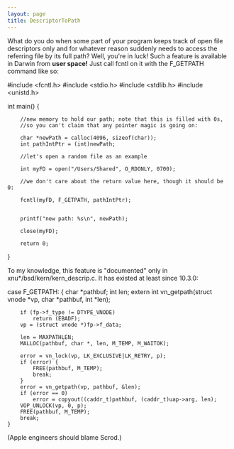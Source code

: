 ```yaml
---
layout: page
title: DescriptorToPath
---
```




What do you do when some part of your program keeps track of open file descriptors only and for whatever reason suddenly needs to access the referring file by its full path? Well, you're in luck! Such a feature is available in Darwin from **user space!** Just call fcntl on it with the F_GETPATH command like so:

    

#include <fcntl.h>
#include <stdio.h>
#include <stdlib.h>
#include <unistd.h>

int main() {

        //new memory to hold our path; note that this is filled with 0s,
        //so you can't claim that any pointer magic is going on:

        char *newPath = calloc(4096, sizeof(char));
        int pathIntPtr = (int)newPath;

        //let's open a random file as an example

        int myFD = open("/Users/Shared", O_RDONLY, 0700);

        //we don't care about the return value here, though it should be 0:

        fcntl(myFD, F_GETPATH, pathIntPtr);


        printf("new path: %s\n", newPath);

        close(myFD);

        return 0;
}





To my knowledge, this feature is "documented" only in xnu*/bsd/kern/kern_descrip.c. It has existed at least since 10.3.0:

    

case F_GETPATH: {
		char *pathbuf;
		int len;
		extern int vn_getpath(struct vnode *vp, char *pathbuf, int *len);

		if (fp->f_type != DTYPE_VNODE)
			return (EBADF);
		vp = (struct vnode *)fp->f_data;

		len = MAXPATHLEN;
		MALLOC(pathbuf, char *, len, M_TEMP, M_WAITOK);

		error = vn_lock(vp, LK_EXCLUSIVE|LK_RETRY, p);
		if (error) {
		    FREE(pathbuf, M_TEMP);
		    break;
		}
		error = vn_getpath(vp, pathbuf, &len);
		if (error == 0)
			error = copyout((caddr_t)pathbuf, (caddr_t)uap->arg, len);
		VOP_UNLOCK(vp, 0, p);
		FREE(pathbuf, M_TEMP);
		break;
	}



(Apple engineers should blame Scrod.)

